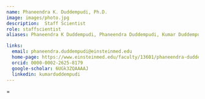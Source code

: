 ```yaml
---
name: Phaneendra K. Duddempudi, Ph.D.
image: images/photo.jpg
description:  Staff Scientist
role: staffscientist
aliases: Phaneendra K Duddempudi, Phaneendra Duddempudi, Kumar Duddempudi

links:
  email: phaneendra.duddempudi@einsteinmed.edu
  home-page: https://www.einsteinmed.edu/faculty/13601/phaneendra-duddempudi/
  orcid: 0000-0002-2625-8179
  google-scholar: 6UGk3ZQAAAAJ
  linkedin: kumarduddempudi
---
```


=